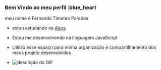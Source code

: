 ### Bem Vindo ao meu perfil :blue_heart

meu nome é Fernando Timoteo Paredes

- estou estudando na [Alura](https://www.alura.com.br/)
- Estou me desenvolvendo na linguagem JavaScript
- Utilizo esse espaço para minha organização e compartilhamento dos meus projeto desenvolvidos

- ![descrição do GIF](https://www.google.com/url?sa=i&url=https%3A%2F%2Fwww.icegif.com%2Fbear-14%2F&psig=AOvVaw2ONIAeBnFRLKDVE8s143FX&ust=1719333933209000&source=images&cd=vfe&opi=89978449&ved=0CBAQjRxqGAoTCMCWxqDY9IYDFQAAAAAdAAAAABCVAQ)

